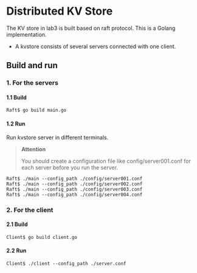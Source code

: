 # Distributed KV Store

The KV store in lab3 is built based on raft protocol. This is a Golang implementation.

- A kvstore consists of several servers connected with one client.

## Build and run

### 1. For the servers

#### 1.1 Build

```shell
Raft$ go build main.go
```

#### 1.2 Run

Run kvstore server in different terminals. 

> **Attention**
>
> You should create a configuration file like config/server001.conf  for each server before you run the server.

```shell
Raft$ ./main --config_path ./config/server001.conf
Raft$ ./main --config_path ./config/server002.conf
Raft$ ./main --config_path ./config/server003.conf
Raft$ ./main --config_path ./config/server004.conf
```

### 2. For the client

#### 2.1 Build

```shell
Client$ go build client.go
```

#### 2.2 Run

```shell
Client$ ./client --config_path ./server.conf
```

